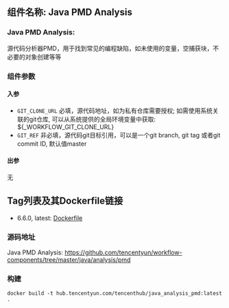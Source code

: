 ## 组件名称: Java PMD Analysis

### Java PMD Analysis:
源代码分析器PMD，用于找到常见的编程缺陷，如未使用的变量，空捕获块，不必要的对象创建等等

### 组件参数
#### 入参
* `GIT_CLONE_URL` 必填，源代码地址，如为私有仓库需要授权; 如需使用系统关联的git仓库, 可以从系统提供的全局环境变量中获取: ${_WORKFLOW_GIT_CLONE_URL}
* `GIT_REF` 非必填，源代码git目标引用，可以是一个git branch, git tag 或者git commit ID, 默认值master

#### 出参
无

## Tag列表及其Dockerfile链接
* 6.6.0, latest: [Dockerfile]()

### 源码地址

Java PMD Analysis: <https://github.com/tencentyun/workflow-components/tree/master/java/analysis/pmd>

### 构建
`docker build -t hub.tencentyun.com/tencenthub/java_analysis_pmd:latest .`
